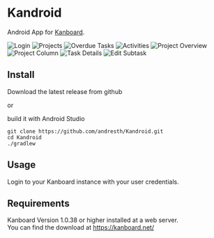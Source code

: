# Kandroid
Android App for [Kanboard](https://kanboard.net/).

![Login](screenshots/login.png)
![Projects](screenshots/projects.png)
![Overdue Tasks](screenshots/overdue_tasks.png)
![Activities](screenshots/activities.png)
![Project Overview](screenshots/project_overview.png)
![Project Column](screenshots/project_column.png)
![Task Details](screenshots/task_details.png)
![Edit Subtask](screenshots/edit_subtask.png)

## Install
Download the latest release from github

or

build it with Android Studio  
```
git clone https://github.com/andresth/Kandroid.git
cd Kandroid
./gradlew
```

## Usage
Login to your Kanboard instance with your user credentials.

## Requirements
Kanboard Version 1.0.38 or higher installed at a web server.  
You can find the download at https://kanboard.net/
